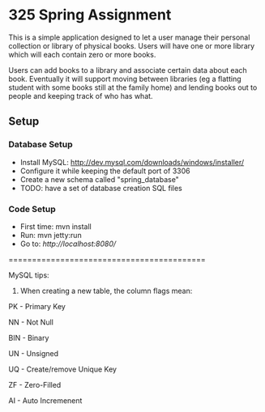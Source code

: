 # 325 Spring Assignment

This is a simple application designed to let a user manage their personal collection or library of physical books. Users will have one or more library which will each contain zero or more books.

Users can add books to a library and associate certain data about each book. Eventually it will support moving between libraries (eg a flatting student with some books still at the family home) and lending books out to people and keeping track of who has what.

## Setup

### Database Setup

* Install MySQL:      http://dev.mysql.com/downloads/windows/installer/
* Configure it while keeping the default port of 3306
* Create a new schema called "spring_database"
* TODO: have a set of database creation SQL files

### Code Setup

* First time:         mvn install
* Run:                mvn jetty:run
* Go to:              _http://localhost:8080/_

==========================================

MySQL tips:

1. When creating a new table, the column flags mean:

PK - Primary Key

NN - Not Null 

BIN - Binary

UN - Unsigned

UQ - Create/remove Unique Key

ZF - Zero-Filled

AI - Auto Incremenent
